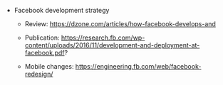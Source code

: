 * Facebook development strategy
   * Review: https://dzone.com/articles/how-facebook-develops-and
   * Publication: https://research.fb.com/wp-content/uploads/2016/11/development-and-deployment-at-facebook.pdf?
   
   * Mobile changes: https://engineering.fb.com/web/facebook-redesign/
